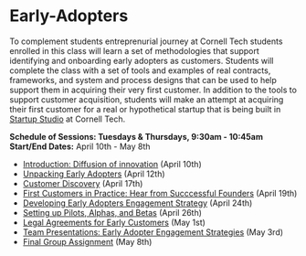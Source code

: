 # Early-Adopters
To complement students entreprenurial journey at Cornell Tech students enrolled in this class will learn a set of methodologies that support identifying and onboarding early adopters as customers. Students will complete the class with a set of tools and examples of real contracts, frameworks, and system and process designs that can be used to help support them in acquiring their very first customer. In addition to the tools to support customer acquisition, students will make an attempt at acquiring their first customer for a real or hypothetical startup that is being built in [Startup Studio](https://github.com/cornelltech/startup-studio/wiki) at Cornell Tech. 

**Schedule of Sessions: Tuesdays & Thursdays, 9:30am - 10:45am**   
**Start/End Dates:** April 10th - May 8th

* [Introduction: Diffusion of innovation](https://github.com/cornelltech/Early-Adopters/wiki#april-10th-introduction-diffusion-of-innovation) (April 10th)
* [Unpacking Early Adopters](https://github.com/cornelltech/Early-Adopters/wiki#april-12th-unpacking-early-adopters) (April 12th)
* [Customer Discovery](https://github.com/cornelltech/Early-Adopters/wiki#april-17th-customer-discovery) (April 17th)
* [First Customers in Practice: Hear from Succcessful Founders](https://github.com/cornelltech/Early-Adopters/wiki#april-19th-first-customers-in-practice-hear-from-successful-founders) (April 19th)
* [Developing Early Adopters Engagement Strategy](https://github.com/cornelltech/Early-Adopters/wiki#april-24th-developing-early-adopters-engagement-strategy) (April 24th)
* [Setting up Pilots, Alphas, and Betas](https://github.com/cornelltech/Early-Adopters/wiki#april-26th-setting-up-pilots-alphas-and-betas) (April 26th)
* [Legal Agreements for Early Customers](https://github.com/cornelltech/Early-Adopters/wiki#may-1st-legal-agreements-for-early-customers) (May 1st)
* [Team Presentations: Early Adopter Engagement Strategies](https://github.com/cornelltech/Early-Adopters/wiki#may-3rd-team-presentations-early-adopter-engagement-strategies) (May 3rd)
* [Final Group Assignment](https://github.com/cornelltech/Early-Adopters/wiki#may-8th-introduction-final-group-assignment) (May 8th)

